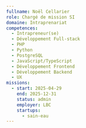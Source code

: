 ```yaml
---
fullname: Noël Cellarier
role: Chargé de mission SI
domaine: Intraprenariat
competences:
  - Intrapreneur(se)
  - Développement Full-stack
  - PHP
  - Python
  - PostgreSQL
  - JavaScript/TypeScript
  - Développement Frontend
  - Développement Backend
  - UX
missions:
  - start: 2025-04-29
    end: 2025-12-31
    status: admin
    employer: LBC
    startups:
      - sain-eau
---
```


